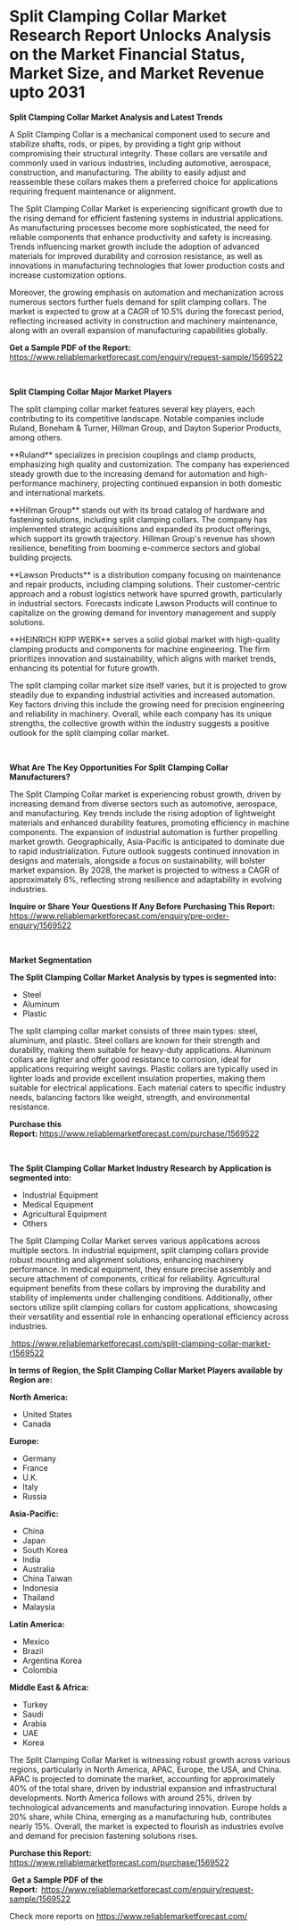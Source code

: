 <p><h1>Split Clamping Collar Market Research Report Unlocks Analysis on the Market Financial Status, Market Size, and Market Revenue upto 2031</h1></p><p><strong>Split Clamping Collar Market Analysis and Latest Trends</strong></p>
<p><p>A Split Clamping Collar is a mechanical component used to secure and stabilize shafts, rods, or pipes, by providing a tight grip without compromising their structural integrity. These collars are versatile and commonly used in various industries, including automotive, aerospace, construction, and manufacturing. The ability to easily adjust and reassemble these collars makes them a preferred choice for applications requiring frequent maintenance or alignment.</p><p>The Split Clamping Collar Market is experiencing significant growth due to the rising demand for efficient fastening systems in industrial applications. As manufacturing processes become more sophisticated, the need for reliable components that enhance productivity and safety is increasing. Trends influencing market growth include the adoption of advanced materials for improved durability and corrosion resistance, as well as innovations in manufacturing technologies that lower production costs and increase customization options.</p><p>Moreover, the growing emphasis on automation and mechanization across numerous sectors further fuels demand for split clamping collars. The market is expected to grow at a CAGR of 10.5% during the forecast period, reflecting increased activity in construction and machinery maintenance, along with an overall expansion of manufacturing capabilities globally.</p></p>
<p><strong>Get a Sample PDF of the Report:&nbsp;</strong> <a href="https://www.reliablemarketforecast.com/enquiry/request-sample/1569522?utm_campaign=1888&utm_medium=2&utm_source=Github&utm_content=ia&utm_term=29122024&utm_id=split-clamping-collar">https://www.reliablemarketforecast.com/enquiry/request-sample/1569522</a></p>
<p>&nbsp;</p>
<p><strong>Split Clamping Collar Major Market Players</strong></p>
<p><p>The split clamping collar market features several key players, each contributing to its competitive landscape. Notable companies include Ruland, Boneham & Turner, Hillman Group, and Dayton Superior Products, among others.</p><p>**Ruland** specializes in precision couplings and clamp products, emphasizing high quality and customization. The company has experienced steady growth due to the increasing demand for automation and high-performance machinery, projecting continued expansion in both domestic and international markets.</p><p>**Hillman Group** stands out with its broad catalog of hardware and fastening solutions, including split clamping collars. The company has implemented strategic acquisitions and expanded its product offerings, which support its growth trajectory. Hillman Group's revenue has shown resilience, benefiting from booming e-commerce sectors and global building projects.</p><p>**Lawson Products** is a distribution company focusing on maintenance and repair products, including clamping solutions. Their customer-centric approach and a robust logistics network have spurred growth, particularly in industrial sectors. Forecasts indicate Lawson Products will continue to capitalize on the growing demand for inventory management and supply solutions.</p><p>**HEINRICH KIPP WERK** serves a solid global market with high-quality clamping products and components for machine engineering. The firm prioritizes innovation and sustainability, which aligns with market trends, enhancing its potential for future growth.</p><p>The split clamping collar market size itself varies, but it is projected to grow steadily due to expanding industrial activities and increased automation. Key factors driving this include the growing need for precision engineering and reliability in machinery. Overall, while each company has its unique strengths, the collective growth within the industry suggests a positive outlook for the split clamping collar market.</p></p>
<p>&nbsp;</p>
<p><strong>What Are The Key Opportunities For Split Clamping Collar Manufacturers?</strong></p>
<p><p>The Split Clamping Collar market is experiencing robust growth, driven by increasing demand from diverse sectors such as automotive, aerospace, and manufacturing. Key trends include the rising adoption of lightweight materials and enhanced durability features, promoting efficiency in machine components. The expansion of industrial automation is further propelling market growth. Geographically, Asia-Pacific is anticipated to dominate due to rapid industrialization. Future outlook suggests continued innovation in designs and materials, alongside a focus on sustainability, will bolster market expansion. By 2028, the market is projected to witness a CAGR of approximately 6%, reflecting strong resilience and adaptability in evolving industries.</p></p>
<p><strong>Inquire or Share Your Questions If Any Before Purchasing This Report:</strong> <a href="https://www.reliablemarketforecast.com/enquiry/pre-order-enquiry/1569522?utm_campaign=1888&utm_medium=2&utm_source=Github&utm_content=ia&utm_term=29122024&utm_id=split-clamping-collar">https://www.reliablemarketforecast.com/enquiry/pre-order-enquiry/1569522</a></p>
<p>&nbsp;</p>
<p><strong>Market Segmentation</strong></p>
<p><strong>The Split Clamping Collar Market Analysis by types is segmented into:</strong></p>
<p><ul><li>Steel</li><li>Aluminum</li><li>Plastic</li></ul></p>
<p><p>The split clamping collar market consists of three main types: steel, aluminum, and plastic. Steel collars are known for their strength and durability, making them suitable for heavy-duty applications. Aluminum collars are lighter and offer good resistance to corrosion, ideal for applications requiring weight savings. Plastic collars are typically used in lighter loads and provide excellent insulation properties, making them suitable for electrical applications. Each material caters to specific industry needs, balancing factors like weight, strength, and environmental resistance.</p></p>
<p><strong>Purchase this Report:&nbsp;</strong><a href="https://www.reliablemarketforecast.com/purchase/1569522?utm_campaign=1888&utm_medium=2&utm_source=Github&utm_content=ia&utm_term=29122024&utm_id=split-clamping-collar">https://www.reliablemarketforecast.com/purchase/1569522</a></p>
<p>&nbsp;</p>
<p><strong>The Split Clamping Collar Market Industry Research by Application is segmented into:</strong></p>
<p><ul><li>Industrial Equipment</li><li>Medical Equipment</li><li>Agricultural Equipment</li><li>Others</li></ul></p>
<p><p>The Split Clamping Collar Market serves various applications across multiple sectors. In industrial equipment, split clamping collars provide robust mounting and alignment solutions, enhancing machinery performance. In medical equipment, they ensure precise assembly and secure attachment of components, critical for reliability. Agricultural equipment benefits from these collars by improving the durability and stability of implements under challenging conditions. Additionally, other sectors utilize split clamping collars for custom applications, showcasing their versatility and essential role in enhancing operational efficiency across industries.</p></p>
<p><a href="https://www.reliablemarketforecast.com/split-clamping-collar-market-r1569522?utm_campaign=1888&utm_medium=2&utm_source=Github&utm_content=ia&utm_term=29122024&utm_id=split-clamping-collar">&nbsp;https://www.reliablemarketforecast.com/split-clamping-collar-market-r1569522</a></p>
<p><strong>In terms of Region, the Split Clamping Collar Market Players available by Region are:</strong></p>
<p>
    <p> <strong> North America: </strong>
        <ul>
            <li>United States</li>
            <li>Canada</li>
        </ul>
        </p> 
    <p> <strong> Europe: </strong>
        <ul>
            <li>Germany</li>
            <li>France</li>
            <li>U.K.</li>
            <li>Italy</li>
            <li>Russia</li>
        </ul>
        </p> 
    <p> <strong> Asia-Pacific: </strong>
        <ul>
            <li>China</li>
            <li>Japan</li>
            <li>South Korea</li>
            <li>India</li>
            <li>Australia</li>
            <li>China Taiwan</li>
            <li>Indonesia</li>
            <li>Thailand</li>
            <li>Malaysia</li>
        </ul>
        </p> 
    <p> <strong> Latin America: </strong>
        <ul>
            <li>Mexico</li>
            <li>Brazil</li>
            <li>Argentina Korea</li>
            <li>Colombia</li>
        </ul>
        </p> 
    <p> <strong> Middle East & Africa: </strong>
        <ul>
            <li>Turkey</li>
            <li>Saudi</li>
            <li>Arabia</li>
            <li>UAE</li>
            <li>Korea</li>
        </ul>
    </p>
    </p>
<p><p>The Split Clamping Collar Market is witnessing robust growth across various regions, particularly in North America, APAC, Europe, the USA, and China. APAC is projected to dominate the market, accounting for approximately 40% of the total share, driven by industrial expansion and infrastructural developments. North America follows with around 25%, driven by technological advancements and manufacturing innovation. Europe holds a 20% share, while China, emerging as a manufacturing hub, contributes nearly 15%. Overall, the market is expected to flourish as industries evolve and demand for precision fastening solutions rises.</p></p>
<p><strong>Purchase this Report: </strong><a href="https://www.reliablemarketforecast.com/purchase/1569522?utm_campaign=1888&utm_medium=2&utm_source=Github&utm_content=ia&utm_term=29122024&utm_id=split-clamping-collar">https://www.reliablemarketforecast.com/purchase/1569522</a></p>
<p>&nbsp;<strong>Get a Sample PDF of the Report:&nbsp;&nbsp;</strong><a href="https://www.reliablemarketforecast.com/enquiry/request-sample/1569522?utm_campaign=1888&utm_medium=2&utm_source=Github&utm_content=ia&utm_term=29122024&utm_id=split-clamping-collar">https://www.reliablemarketforecast.com/enquiry/request-sample/1569522</a></p>
<p><strong></strong></p>
<p>Check more reports on <a href="https://www.reliablemarketforecast.com/?utm_campaign=1888&utm_medium=2&utm_source=Github&utm_content=ia&utm_term=29122024&utm_id=split-clamping-collar">https://www.reliablemarketforecast.com/</a></p>